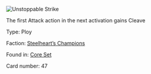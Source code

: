 
![Unstoppable Strike](https://warhammerunderworlds.com/wp-content/uploads/sites/6/2017/12/047_ENG-Unstoppable-Strike.png)

The first Attack action in the next activation gains Cleave

Type: Ploy

Faction: [Steelheart’s Champions](/factions/steelhearts-champions.md)

Found in: [Core Set](/locations/core-set.md)

Card number: 47
